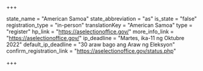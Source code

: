 +++

state_name = "American Samoa"
state_abbreviation = "as"
is_state = "false"
registration_type = "in-person"
translationKey = "American Samoa"
type = "register"
hp_link = "https://aselectionoffice.gov/"
more_info_link = "https://aselectionoffice.gov/"
ip_deadline = "Martes, ika-11 ng Oktubre 2022"
default_ip_deadline = "30 araw bago ang Araw ng Eleksyon"
confirm_registration_link = "https://aselectionoffice.gov/status.php"

+++